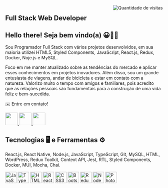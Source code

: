 <div align="center">
    <img src="https://komarev.com/ghpvc/?username=allanzaparoli&label=VISITAS&style=plastic&color=FF0000" alt="Quantidade de visitas" align="right">
</div>

Full Stack Web Developer
-------------------------------------------------
<div align="left">
    <h2>Hello there! Seja bem vindo(a) 😀✌🏻</h2>
</div>
<div aling = "left">
    <p> Sou Programador Full Stack com vários projetos desenvolvidos, em sua maioria utilizei HTML5, Styled Components, JavaScript, React.js, Redux, Docker, Noje.js e MySQL.
    </p>
    <p>Foco em me manter atualizado sobre as tendências do mercado e aplicar esses conhecimentos em projetos inovadores. Além disso, sou um grande entusiasta de viagens, andar de bicicleta e estar em contato com a natureza. Valorizo muito o tempo com amigos e familiares, pois acredito que as relações pessoais são fundamentais para a construção de uma vida feliz e bem-sucedida.
    </p>
    <p>
        <p>✉️ Entre em contato!</p>
        <a href="https://wa.me/5561991398012">
            <img src="https://raw.githubusercontent.com/gauravghongde/social-icons/master/SVG/Color/WhatsApp.svg" width="40" height="40" />
        </a>
        <a href="mailto:allanzaparoli@gmail.com">
            <img src="https://raw.githubusercontent.com/gauravghongde/social-icons/master/SVG/Color/Gmail.svg" width="40" height="40" />
        </a>
        <a href="https://www.linkedin.com/in/allanzaparoli/">
            <img src="https://raw.githubusercontent.com/gauravghongde/social-icons/master/SVG/Color/LinkedIN.svg" width="40" height="40" />
        </a>
    </p>
</div>
    
<div align="left">
    <h2> Tecnologias 🖥️ e Ferramentas ⚙️ </h2>
    <p>React.js, React Native, Node.js, JavaScript, TypeScript, Git, MySQL, HTML, WordPress, Redux Toolkit, Context API, Jest, RTL, Styled Components,  Docker, MUI, Mocha, Chai.</p>
    <p align="left">
<a href="https://developer.mozilla.org/en-US/docs/Web/JavaScript" target="_blank" rel="noreferrer"><img src="https://raw.githubusercontent.com/danielcranney/readme-generator/main/public/icons/skills/javascript-colored.svg" width="36" height="36" alt="JavaScript" /></a>
<a href="https://www.typescriptlang.org/" target="_blank" rel="noreferrer"><img src="https://raw.githubusercontent.com/danielcranney/readme-generator/main/public/icons/skills/typescript-colored.svg" width="36" height="36" alt="TypeScript" /></a>
<a href="https://developer.mozilla.org/en-US/docs/Glossary/HTML5" target="_blank" rel="noreferrer"><img src="https://raw.githubusercontent.com/danielcranney/readme-generator/main/public/icons/skills/html5-colored.svg" width="36" height="36" alt="HTML5" /></a>
<a href="https://reactjs.org/" target="_blank" rel="noreferrer"><img src="https://raw.githubusercontent.com/danielcranney/readme-generator/main/public/icons/skills/react-colored.svg" width="36" height="36" alt="React" /></a>
<a href="https://www.w3.org/TR/CSS/#css" target="_blank" rel="noreferrer"><img src="https://raw.githubusercontent.com/danielcranney/readme-generator/main/public/icons/skills/css3-colored.svg" width="36" height="36" alt="CSS3" /></a>
<a href="https://getbootstrap.com/" target="_blank" rel="noreferrer"><img src="https://raw.githubusercontent.com/danielcranney/readme-generator/main/public/icons/skills/bootstrap-colored.svg" width="36" height="36" alt="Bootstrap" /></a>
<a href="https://redux.js.org/" target="_blank" rel="noreferrer"><img src="https://raw.githubusercontent.com/danielcranney/readme-generator/main/public/icons/skills/redux-colored.svg" width="36" height="36" alt="Redux" /></a>
<a href="https://nodejs.org/en/" target="_blank" rel="noreferrer"><img src="https://raw.githubusercontent.com/danielcranney/readme-generator/main/public/icons/skills/nodejs-colored.svg" width="36" height="36" alt="NodeJS" /></a>
<a href="https://www.adobe.com/uk/products/photoshop.html" target="_blank" rel="noreferrer"><img src="https://raw.githubusercontent.com/danielcranney/readme-generator/main/public/icons/skills/photoshop-colored.svg" width="36" height="36" alt="Photoshop" /></a>
</p>
